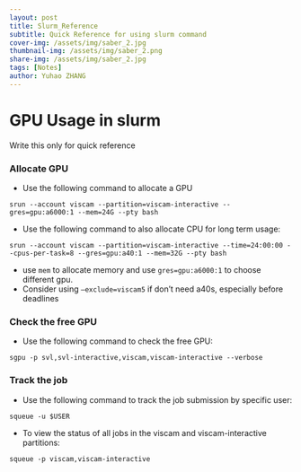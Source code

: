```yaml
---
layout: post
title: Slurm_Reference
subtitle: Quick Reference for using slurm command
cover-img: /assets/img/saber_2.jpg
thumbnail-img: /assets/img/saber_2.png
share-img: /assets/img/saber_2.jpg
tags: [Notes]
author: Yuhao ZHANG
---
```


# GPU Usage in slurm  
Write this only for quick reference  

### Allocate GPU   
- Use the following command to allocate a GPU
```
srun --account viscam --partition=viscam-interactive --gres=gpu:a6000:1 --mem=24G --pty bash
```   
- Use the following command to also allocate CPU for long term usage:   
```
srun --account viscam --partition=viscam-interactive --time=24:00:00 --cpus-per-task=8 --gres=gpu:a40:1 --mem=32G --pty bash
```
- use ```mem``` to allocate memory and use ```gres=gpu:a6000:1``` to choose different gpu.    
- Consider using ``` –exclude=viscam5 ``` if don’t need a40s, especially before deadlines    
### Check the free GPU
- Use the following command to check the free GPU:    
```
sgpu -p svl,svl-interactive,viscam,viscam-interactive --verbose
```

### Track the job
- Use the following command to track the job submission by specific user:  
```
squeue -u $USER   
```
- To view the status of all jobs in the viscam and viscam-interactive partitions:   
```
squeue -p viscam,viscam-interactive
```